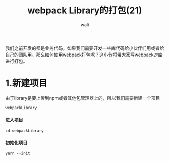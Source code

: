 ﻿---
layout: post
title:  webpack Library的打包(21)
tagline: webpack教程
category: webpack      #分类
author: wali    #作者
tag: webpack     #标签
ghurl:      #github url
ghurl_zip:  #github zip下载
comments: true
post_nav: []
group_tag: webpack4.x 教程
---

我们之前开发的都是业务代码，如果我们需要开发一些库代码给小伙伴们用或者给自己的团队用。那么如何使用webpack打包呢？这小节将带大家写webpack对库进行打包。

# 1.新建项目

由于library是要上传到npm或者其他包管理器上的，所以我们需要新建一个项目

```txt
webpackLibrary
```

#### 进入项目

```
cd webpackLibrary
```

#### 初始化项目

```
yarn --init
```









